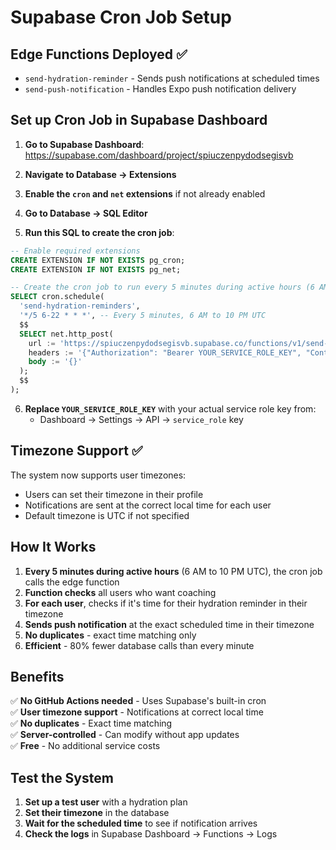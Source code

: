 # Supabase Cron Job Setup

## **Edge Functions Deployed ✅**
- `send-hydration-reminder` - Sends push notifications at scheduled times
- `send-push-notification` - Handles Expo push notification delivery

## **Set up Cron Job in Supabase Dashboard**

1. **Go to Supabase Dashboard**: https://supabase.com/dashboard/project/spiuczenpydodsegisvb

2. **Navigate to Database → Extensions**

3. **Enable the `cron` and `net` extensions** if not already enabled

4. **Go to Database → SQL Editor**

5. **Run this SQL to create the cron job**:
```sql
-- Enable required extensions
CREATE EXTENSION IF NOT EXISTS pg_cron;
CREATE EXTENSION IF NOT EXISTS pg_net;

-- Create the cron job to run every 5 minutes during active hours (6 AM to 10 PM UTC)
SELECT cron.schedule(
  'send-hydration-reminders',
  '*/5 6-22 * * *', -- Every 5 minutes, 6 AM to 10 PM UTC
  $$
  SELECT net.http_post(
    url := 'https://spiuczenpydodsegisvb.supabase.co/functions/v1/send-hydration-reminder',
    headers := '{"Authorization": "Bearer YOUR_SERVICE_ROLE_KEY", "Content-Type": "application/json"}',
    body := '{}'
  );
  $$
);
```

6. **Replace `YOUR_SERVICE_ROLE_KEY`** with your actual service role key from:
   - Dashboard → Settings → API → `service_role` key

## **Timezone Support ✅**

The system now supports user timezones:
- Users can set their timezone in their profile
- Notifications are sent at the correct local time for each user
- Default timezone is UTC if not specified

## **How It Works**

1. **Every 5 minutes during active hours** (6 AM to 10 PM UTC), the cron job calls the edge function
2. **Function checks** all users who want coaching
3. **For each user**, checks if it's time for their hydration reminder in their timezone
4. **Sends push notification** at the exact scheduled time in their timezone
5. **No duplicates** - exact time matching only
6. **Efficient** - 80% fewer database calls than every minute

## **Benefits**

✅ **No GitHub Actions needed** - Uses Supabase's built-in cron  
✅ **User timezone support** - Notifications at correct local time  
✅ **No duplicates** - Exact time matching  
✅ **Server-controlled** - Can modify without app updates  
✅ **Free** - No additional service costs  

## **Test the System**

1. **Set up a test user** with a hydration plan
2. **Set their timezone** in the database
3. **Wait for the scheduled time** to see if notification arrives
4. **Check the logs** in Supabase Dashboard → Functions → Logs 